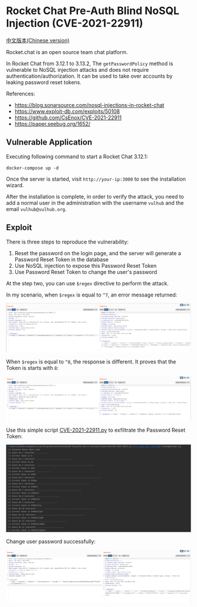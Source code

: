 # Rocket Chat Pre-Auth Blind NoSQL Injection (CVE-2021-22911)

[中文版本(Chinese version)](README.zh-cn.md)

Rocket.chat is an open source team chat platform.

In Rocket Chat from 3.12.1 to 3.13.2, The `getPasswordPolicy` method is vulnerable to NoSQL injection attacks and does not require authentication/authorization. It can be used to take over accounts by leaking password reset tokens.

References:

- https://blog.sonarsource.com/nosql-injections-in-rocket-chat
- https://www.exploit-db.com/exploits/50108
- https://github.com/CsEnox/CVE-2021-22911
- https://paper.seebug.org/1652/

## Vulnerable Application

Executing following command to start a Rocket Chat 3.12.1:

```
docker-compose up -d
```

Once the server is started, visit `http://your-ip:3000` to see the installation wizard.

After the installation is complete, in order to verify the attack, you need to add a normal user in the administration with the username `vulhub` and the email `vulhub@vulhub.org`.

## Exploit

There is three steps to reproduce the vulnerability:

1. Reset the password on the login page, and the server will generate a Password Reset Token in the database
2. Use NoSQL injection to expose this Password Reset Token
3. Use Password Reset Token to change the user's password

At the step two, you can use `$regex` directive to perform the attack. 

In my scenario, when `$regex` is equal to `^7`, an error message returned:

![](3.png)

When `$regex` is equal to `^8`, the response is different. It proves that the Token is starts with `8`:

![](4.png)

Use this simple script [CVE-2021-22911.py](CVE-2021-22911.py) to exfiltrate the Password Reset Token:

![](2.png)

Change user password successfully:

![](5.png)
